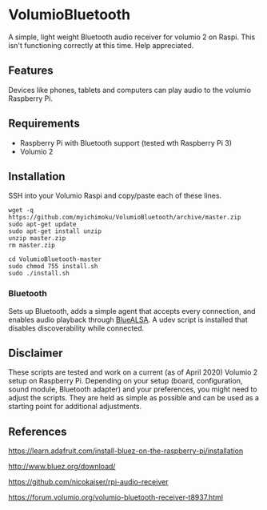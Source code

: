 # VolumioBluetooth

A simple, light weight Bluetooth audio receiver for volumio 2 on Raspi.
This isn't functioning correctly at this time. Help appreciated.

## Features

Devices like phones, tablets and computers can play audio to the volumio Raspberry Pi.

## Requirements

- Raspberry Pi with Bluetooth support (tested wth Raspberry Pi 3)
- Volumio 2

## Installation

SSH into your Volumio Raspi and copy/paste each of these lines.

    wget -q https://github.com/myichimoku/VolumioBluetooth/archive/master.zip
    sudo apt-get update
    sudo apt-get install unzip
    unzip master.zip
    rm master.zip

    cd VolumioBluetooth-master
    sudo chmod 755 install.sh
    sudo ./install.sh

### Bluetooth

Sets up Bluetooth, adds a simple agent that accepts every connection, and enables audio playback through [BlueALSA](https://github.com/Arkq/bluez-alsa). A udev script is installed that disables discoverability while connected.

## Disclaimer

These scripts are tested and work on a current (as of April 2020) Volumio 2 setup on Raspberry Pi. Depending on your setup (board, configuration, sound module, Bluetooth adapter) and your preferences, you might need to adjust the scripts. They are held as simple as possible and can be used as a starting point for additional adjustments.

## References
https://learn.adafruit.com/install-bluez-on-the-raspberry-pi/installation

http://www.bluez.org/download/

https://github.com/nicokaiser/rpi-audio-receiver

https://forum.volumio.org/volumio-bluetooth-receiver-t8937.html

